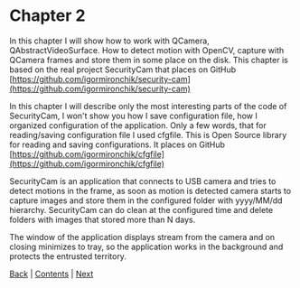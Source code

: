 # Chapter 2

In this chapter I will show how to work with QCamera, QAbstractVideoSurface.
How to detect motion with OpenCV, capture with QCamera frames and store them
in some place on the disk. This chapter is based on the real project SecurityCam
that places on GitHub [https://github.com/igormironchik/security-cam](https://github.com/igormironchik/security-cam)

In this chapter I will describe only the most interesting parts of the code of
SecurityCam, I won't show you how I save configuration file, how I
organized configuration of the application. Only a few words, that for
reading/saving configuration file I used cfgfile. This is Open Source
library for reading and saving configurations. It places on GitHub
[https://github.com/igormironchik/cfgfile](https://github.com/igormironchik/cfgfile)

SecurityCam is an application that connects to USB camera and tries to
detect motions in the frame, as soon as motion is detected camera starts
to capture images and store them in the configured folder with
yyyy/MM/dd hierarchy. SecurityCam can do clean at the configured time
and delete folders with images that stored more than N days.

The window of the application displays stream from the camera and on closing
minimizes to tray, so the application works in the background and
protects the entrusted territory.

[Back](../chapter01/about.md) | [Contents](../README.md) | [Next](view.md)